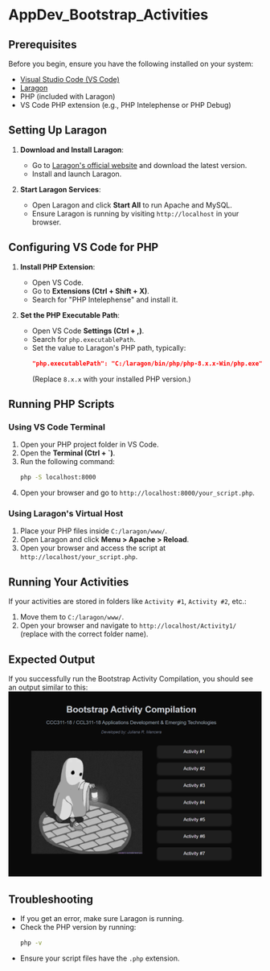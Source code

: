 # AppDev_Bootstrap_Activities

## Prerequisites
Before you begin, ensure you have the following installed on your system:
- [Visual Studio Code (VS Code)](https://code.visualstudio.com/)
- [Laragon](https://laragon.org/)
- PHP (included with Laragon)
- VS Code PHP extension (e.g., PHP Intelephense or PHP Debug)

## Setting Up Laragon
1. **Download and Install Laragon**:
   - Go to [Laragon's official website](https://laragon.org/) and download the latest version.
   - Install and launch Laragon.

2. **Start Laragon Services**:
   - Open Laragon and click **Start All** to run Apache and MySQL.
   - Ensure Laragon is running by visiting `http://localhost` in your browser.

## Configuring VS Code for PHP
1. **Install PHP Extension**:
   - Open VS Code.
   - Go to **Extensions (Ctrl + Shift + X)**.
   - Search for "PHP Intelephense" and install it.

2. **Set the PHP Executable Path**:
   - Open VS Code **Settings (Ctrl + ,)**.
   - Search for `php.executablePath`.
   - Set the value to Laragon's PHP path, typically:
     ```json
     "php.executablePath": "C:/laragon/bin/php/php-8.x.x-Win/php.exe"
     ```
     (Replace `8.x.x` with your installed PHP version.)

## Running PHP Scripts
### Using VS Code Terminal
1. Open your PHP project folder in VS Code.
2. Open the **Terminal (Ctrl + `)**.
3. Run the following command:
   ```sh
   php -S localhost:8000
   ```
4. Open your browser and go to `http://localhost:8000/your_script.php`.

### Using Laragon's Virtual Host
1. Place your PHP files inside `C:/laragon/www/`.
2. Open Laragon and click **Menu > Apache > Reload**.
3. Open your browser and access the script at `http://localhost/your_script.php`.

## Running Your Activities
If your activities are stored in folders like `Activity #1`, `Activity #2`, etc.:
1. Move them to `C:/laragon/www/`.
2. Open your browser and navigate to `http://localhost/Activity1/` (replace with the correct folder name).

## Expected Output

If you successfully run the Bootstrap Activity Compilation, you should see an output similar to this:
![alt text](image-1.png)

## Troubleshooting
- If you get an error, make sure Laragon is running.
- Check the PHP version by running:
  ```sh
  php -v
  ```
- Ensure your script files have the `.php` extension.


